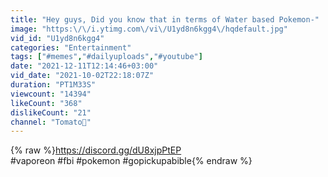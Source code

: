 ```yaml
---
title: "Hey guys, Did you know that in terms of Water based Pokemon-"
image: "https:\/\/i.ytimg.com\/vi\/U1yd8n6kgg4\/hqdefault.jpg"
vid_id: "U1yd8n6kgg4"
categories: "Entertainment"
tags: ["#memes","#dailyuploads","#youtube"]
date: "2021-12-11T12:14:46+03:00"
vid_date: "2021-10-02T22:18:07Z"
duration: "PT1M33S"
viewcount: "14394"
likeCount: "368"
dislikeCount: "21"
channel: "Tomato🍅"
---
```

{% raw %}<a rel="nofollow" target="blank" href="https://discord.gg/dU8xjpPtEP">https://discord.gg/dU8xjpPtEP</a><br />#vaporeon #fbi #pokemon #gopickupabible{% endraw %}

